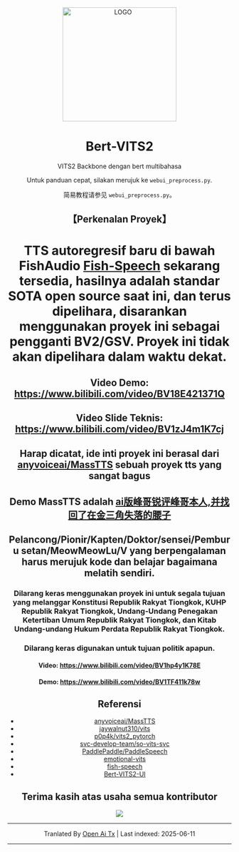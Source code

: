 <div align="center">

<img alt="LOGO" src="https://raw.githubusercontent.com/fishaudio/Bert-VITS2/master/avatars.githubusercontent.com/u/122017386" width="256" height="256" />

# Bert-VITS2

VITS2 Backbone dengan bert multibahasa

Untuk panduan cepat, silakan merujuk ke `webui_preprocess.py`.

简易教程请参见 `webui_preprocess.py`。

## 【Perkenalan Proyek】
# TTS autoregresif baru di bawah FishAudio [Fish-Speech](https://github.com/fishaudio/fish-speech) sekarang tersedia, hasilnya adalah standar SOTA open source saat ini, dan terus dipelihara, disarankan menggunakan proyek ini sebagai pengganti BV2/GSV. Proyek ini tidak akan dipelihara dalam waktu dekat.
## Video Demo: https://www.bilibili.com/video/BV18E421371Q
## Video Slide Teknis: https://www.bilibili.com/video/BV1zJ4m1K7cj
## Harap dicatat, ide inti proyek ini berasal dari [anyvoiceai/MassTTS](https://github.com/anyvoiceai/MassTTS) sebuah proyek tts yang sangat bagus
## Demo MassTTS adalah [ai版峰哥锐评峰哥本人,并找回了在金三角失落的腰子](https://www.bilibili.com/video/BV1w24y1c7z9)

[//]: # (## Proyek ini tidak ada hubungan dengan [PlayVoice/vits_chinese]&#40;https://github.com/PlayVoice/vits_chinese&#41;)

[//]: # ()
[//]: # (Repositori ini berasal dari teman yang membagikan video ai峰哥, saya terkesan dengan hasilnya, setelah mencoba MassTTS saya menemukan fs memiliki kualitas suara yang sedikit tertinggal dibanding vits dan pipeline pelatihannya lebih kompleks, maka berdasarkan ide tersebut saya menggunakan bert)

## Pelancong/Pionir/Kapten/Doktor/sensei/Pemburu setan/MeowMeowLu/V yang berpengalaman harus merujuk kode dan belajar bagaimana melatih sendiri.

### Dilarang keras menggunakan proyek ini untuk segala tujuan yang melanggar Konstitusi Republik Rakyat Tiongkok, KUHP Republik Rakyat Tiongkok, Undang-Undang Penegakan Ketertiban Umum Republik Rakyat Tiongkok, dan Kitab Undang-undang Hukum Perdata Republik Rakyat Tiongkok.
### Dilarang keras digunakan untuk tujuan politik apapun.
#### Video: https://www.bilibili.com/video/BV1hp4y1K78E
#### Demo: https://www.bilibili.com/video/BV1TF411k78w
## Referensi
+ [anyvoiceai/MassTTS](https://github.com/anyvoiceai/MassTTS)
+ [jaywalnut310/vits](https://github.com/jaywalnut310/vits)
+ [p0p4k/vits2_pytorch](https://github.com/p0p4k/vits2_pytorch)
+ [svc-develop-team/so-vits-svc](https://github.com/svc-develop-team/so-vits-svc)
+ [PaddlePaddle/PaddleSpeech](https://github.com/PaddlePaddle/PaddleSpeech)
+ [emotional-vits](https://github.com/innnky/emotional-vits)
+ [fish-speech](https://github.com/fishaudio/fish-speech)
+ [Bert-VITS2-UI](https://github.com/jiangyuxiaoxiao/Bert-VITS2-UI)
## Terima kasih atas usaha semua kontributor
<a href="https://github.com/fishaudio/Bert-VITS2/graphs/contributors" target="_blank">
  <img src="https://contrib.rocks/image?repo=fishaudio/Bert-VITS2"/>
</a>

[//]: # (# Semua kode dalam proyek ini telah disebutkan sumbernya, bagian kode bert berasal dari [AI峰哥]&#40;https://www.bilibili.com/video/BV1w24y1c7z9&#41;, tidak ada hubungan dengan [vits_chinese]&#40;https://github.com/PlayVoice/vits_chinese&#41;. Silakan cek kodenya. Kami juga mengecam keras tindakan [peniruan dan pengembangan yang tidak sah oleh pengembang lain]&#40;https://www.bilibili.com/read/cv27101514/&#41;.)

---

Tranlated By [Open Ai Tx](https://github.com/OpenAiTx/OpenAiTx) | Last indexed: 2025-06-11

---